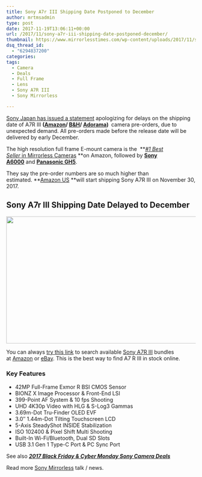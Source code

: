 ```yaml
---
title: Sony A7r III Shipping Date Postponed to December
author: mrtmsadmin
type: post
date: 2017-11-19T13:06:11+00:00
url: /2017/11/sony-a7r-iii-shipping-date-postponed-december/
thumbnail: https://www.mirrorlesstimes.com/wp-content/uploads/2017/11/sony-a7r-iii-shipping-date.jpg
dsq_thread_id:
  - "6294837200"
categories:
tags:
  - Camera
  - Deals
  - Full Frame
  - Lens
  - Sony A7R III
  - Sony Mirrorless

---
```

<span class="s1"><a href="http://www.sony.jp/ichigan/info2/20171117.html">Sony Japan has issued a statement</a> apologizing for delays on the shipping date of A7R III <strong>(<a href="https://aax-us-east.amazon-adsystem.com/x/c/QuxMpfsOAG4bJs1BIYR1-YMAAAFf1Fo0IgEAAAFKATET3iY/https://assoc-redirect.amazon.com/g/r/http://amzn.to/2AUniPD/ref=as_at?linkCode=w61&imprToken=loINgziut6vI9OjS6RWbNg&slotNum=0" target="_blank" rel="nofollow external noopener noreferrer" data-wpel-link="external">Amazon</a>/ <a href="https://www.bhphotovideo.com/c/product/1369441-REG/sony_ilce7rm2_b_alpha_a7r_iii_mirrorless.html/BI/20175/KBID/14249" target="_blank" rel="nofollow external noopener noreferrer" data-wpel-link="external">B&H</a>/ <a href="https://adorama.evyy.net/c/63923/51926/1036?u=https%3A%2F%2Fwww.adorama.com%2Fsearchsite%2Fdefault.aspx%3Fsearchinfo%3Dsony%2Ba7r%2Biii" target="_blank" rel="nofollow external noopener noreferrer" data-wpel-link="external">Adorama</a>) </strong> camera pre-orders, due to unexpected demand. All pre-orders made before the release date will be delivered by early December.</span>

The high resolution full frame E-mount camera is the  **<a class="badge-link" title="Mirrorless Cameras" href="https://aax-us-east.amazon-adsystem.com/x/c/QuxMpfsOAG4bJs1BIYR1-YMAAAFf1Fo0IgEAAAFKATET3iY/https://assoc-redirect.amazon.com/g/r/http://www.amazon.com/Best-Sellers-Electronics-Mirrorless-Cameras/zgbs/electronics/3109924011/ref=as_at/?imprToken=loINgziut6vI9OjS6RWbNg&slotNum=1&ie=UTF8&linkCode=sl2&tag=daicamnew-20&linkId=1a1e8585c30407364fba8b17abb56421" target="_blank" rel="nofollow external noopener noreferrer" data-wpel-link="external"><i class="a-icon a-icon-addon p13n-best-seller-badge">#<span class="rank-number">1</span> Best Seller </i><span class="cat-name">in <span class="cat-link">Mirrorless Cameras</span></span></a> **on Amazon, followed by <a href="https://aax-us-east.amazon-adsystem.com/x/c/QuxMpfsOAG4bJs1BIYR1-YMAAAFf1Fo0IgEAAAFKATET3iY/https://assoc-redirect.amazon.com/g/r/https://www.amazon.com/Sony-Mirrorless-Digital-Camera-16-50mm/dp/B00I8BICB2/ref=as_at?creativeASIN=B00I8BICB2&linkCode=w61&imprToken=loINgziut6vI9OjS6RWbNg&slotNum=2&tag=daicamnew-20" target="_blank" rel="nofollow external noopener noreferrer" data-wpel-link="external" data-amzn-asin="B00I8BICB2"><strong>Sony A6000</strong></a> and <a href="https://aax-us-east.amazon-adsystem.com/x/c/QuxMpfsOAG4bJs1BIYR1-YMAAAFf1Fo0IgEAAAFKATET3iY/https://assoc-redirect.amazon.com/g/r/https://www.amazon.com/s/ref=as_at/?imprToken=loINgziut6vI9OjS6RWbNg&slotNum=3&url=search-alias=electronics&field-keywords=Panasonic+GH5&linkCode=w61&tag=daicamnew-20" target="_blank" rel="nofollow external noopener noreferrer" data-wpel-link="external"><strong>Panasonic GH5</strong></a>.

They say the pre-order numbers are so much higher than estimated. **<a href="https://www.amazon.com/Sony-42-4MP-Full-frame-Mirrorless-Interchangeable-Lens/dp/B076TGDHPT/?tag=daicamnew-20" target="_blank" rel="noopener nofollow external noreferrer" data-wpel-link="external">Amazon US</a> **will start shipping Sony A7R III on November 30, 2017.<!--more-->

## Sony A7r III Shipping Date Delayed to December

[<img class="aligncenter size-full wp-image-1434" src="https://i1.wp.com/www.mirrorlesstimes.com/wp-content/uploads/2017/11/sony-a7r-iii-shipping-date.jpg?resize=600%2C338&#038;ssl=1" alt="" width="600" height="338" srcset="https://i1.wp.com/www.mirrorlesstimes.com/wp-content/uploads/2017/11/sony-a7r-iii-shipping-date.jpg?w=1280&ssl=1 1280w, https://i1.wp.com/www.mirrorlesstimes.com/wp-content/uploads/2017/11/sony-a7r-iii-shipping-date.jpg?resize=470%2C264&ssl=1 470w, https://i1.wp.com/www.mirrorlesstimes.com/wp-content/uploads/2017/11/sony-a7r-iii-shipping-date.jpg?resize=768%2C432&ssl=1 768w, https://i1.wp.com/www.mirrorlesstimes.com/wp-content/uploads/2017/11/sony-a7r-iii-shipping-date.jpg?resize=970%2C546&ssl=1 970w, https://i1.wp.com/www.mirrorlesstimes.com/wp-content/uploads/2017/11/sony-a7r-iii-shipping-date.jpg?w=1200&ssl=1 1200w" sizes="(max-width: 600px) 100vw, 600px" data-recalc-dims="1" />][1]

You can always <a href="https://aax-us-east.amazon-adsystem.com/x/c/QiIjWh52UXJMlaGGpqt7Qt4AAAFfyUIwmwEAAAFKAeeDh10/https://assoc-redirect.amazon.com/g/r/http://amzn.to/2yCWlys/ref=as_at?linkCode=w61&imprToken=WYVIwqXHpI8x01FSbKL39w&slotNum=1" target="_blank" rel="nofollow external noopener noreferrer" data-wpel-link="external">try this link</a> to search available [Sony A7R III][2] bundles at <a href="https://aax-us-east.amazon-adsystem.com/x/c/QiIjWh52UXJMlaGGpqt7Qt4AAAFfyUIwmwEAAAFKAeeDh10/https://assoc-redirect.amazon.com/g/r/http://amzn.to/2yCWlys/ref=as_at?linkCode=w61&imprToken=WYVIwqXHpI8x01FSbKL39w&slotNum=2" target="_blank" rel="nofollow external noopener noreferrer" data-wpel-link="external">Amazon</a> or <a href="http://rover.ebay.com/rover/1/711-53200-19255-0/1?icep_ff3=9&pub=5575061265&toolid=10001&campid=5337389939&customid=&icep_uq=Sony+A7R+III&icep_sellerId=&icep_ex_kw=&icep_sortBy=12&icep_catId=625&icep_minPrice=&icep_maxPrice=&ipn=psmain&icep_vectorid=229466&kwid=902099&mtid=824&kw=lg" target="_blank" rel="nofollow external noopener noreferrer" data-wpel-link="external">eBay</a>. This is the best way to find A7 R III in stock online.

### Key Features

  * 42MP Full-Frame Exmor R BSI CMOS Sensor
  * BIONZ X Image Processor & Front-End LSI
  * 399-Point AF System & 10 fps Shooting
  * UHD 4K30p Video with HLG & S-Log3 Gammas
  * 3.69m-Dot Tru-Finder OLED EVF
  * 3.0″ 1.44m-Dot Tilting Touchscreen LCD
  * 5-Axis SteadyShot INSIDE Stabilization
  * ISO 102400 & Pixel Shift Multi Shooting
  * Built-In Wi-Fi/Bluetooth, Dual SD Slots
  * USB 3.1 Gen 1 Type-C Port & PC Sync Port

See also <a title="2017 Black Friday & Cyber Monday Sony Camera Deals" href="https://www.mirrorlesstimes.com/2017/11/2017-sony-camera-lenses-black-friday-deals/" target="_blank" rel="follow noopener" data-wpel-link="exclude"><em><strong>2017 Black Friday & Cyber Monday Sony Camera Deals</strong></em></a>

Read more [Sony Mirrorless][3] talk / news.

 [1]: https://i1.wp.com/www.mirrorlesstimes.com/wp-content/uploads/2017/11/sony-a7r-iii-shipping-date.jpg?ssl=1
 [2]: https://www.mirrorlesstimes.com/tags/sony-a7r-iii/
 [3]: https://www.mirrorlesstimes.com/tags/sony-mirrorless/